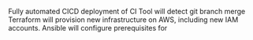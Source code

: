 Fully automated CICD deployment of <X>
CI Tool will detect git branch merge
Terraform will provision new infrastructure on AWS, including new IAM accounts.
Ansible will configure prerequisites for <X>
